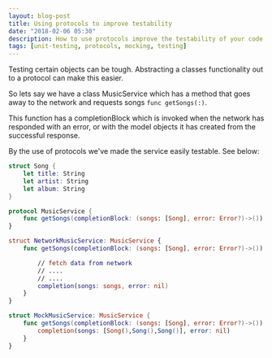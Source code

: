 ```yaml
---
layout: blog-post
title: Using protocols to improve testability
date: "2018-02-06 05:30"
description: How to use protocols improve the testability of your code
tags: [unit-testing, protocols, mocking, testing]
---
```


Testing certain objects can be tough. Abstracting a classes functionality out to a protocol can make this easier.

So lets say we have a class MusicService which has a method that goes away to the network and requests songs `func getSongs(:)`.

This function has a completionBlock which is invoked when the network has responded with an error, or with the model objects it has created from the successful response.

By the use of protocols we've made the service easily testable. See below:

```swift
struct Song {
    let title: String
    let artist: String
    let album: String
}

protocol MusicService {
    func getSongs(completionBlock: (songs: [Song], error: Error?)->())
}

struct NetworkMusicService: MusicService {
    func getSongs(completionBlock: (songs: [Song], error: Error?)->()) {

        // fetch data from network
        // ....
        // ....
        completion(songs: songs, error: nil)
    }
}

struct MockMusicService: MusicService {
    func getSongs(completionBlock: (songs: [Song], error: Error?)->()) {
        completion(songs: [Song(),Song(),Song()], error: nil)
    }
}
```
